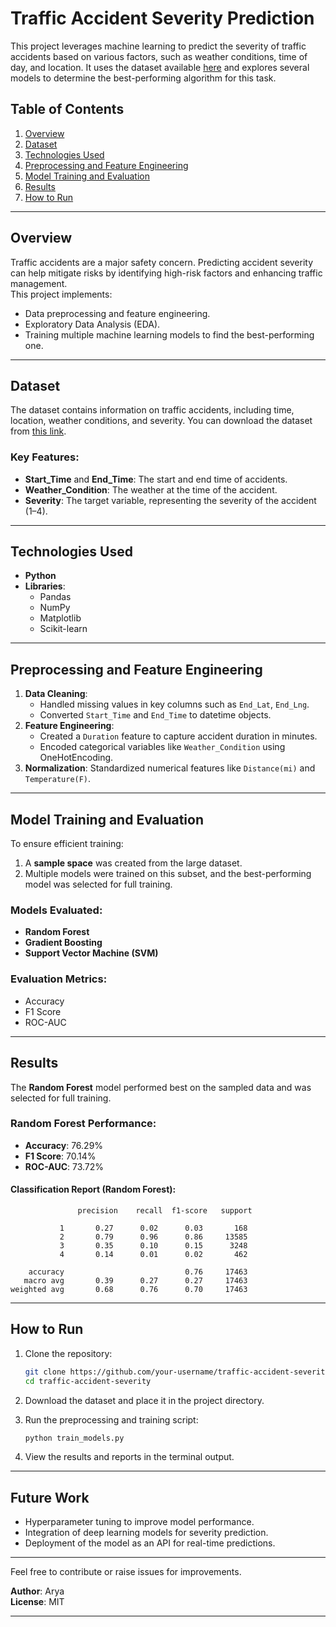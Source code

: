

# Traffic Accident Severity Prediction  

This project leverages machine learning to predict the severity of traffic accidents based on various factors, such as weather conditions, time of day, and location. It uses the dataset available [here](https://drive.google.com/file/d/1edKrdWNOcgbAo2JtckX-PEyM0FdEq4EG/view) and explores several models to determine the best-performing algorithm for this task.  

## Table of Contents  
1. [Overview](#overview)  
2. [Dataset](#dataset)  
3. [Technologies Used](#technologies-used)  
4. [Preprocessing and Feature Engineering](#preprocessing-and-feature-engineering)  
5. [Model Training and Evaluation](#model-training-and-evaluation)  
6. [Results](#results)  
7. [How to Run](#how-to-run)  

---

## Overview  
Traffic accidents are a major safety concern. Predicting accident severity can help mitigate risks by identifying high-risk factors and enhancing traffic management.  
This project implements:  
- Data preprocessing and feature engineering.  
- Exploratory Data Analysis (EDA).  
- Training multiple machine learning models to find the best-performing one.  

---

## Dataset  
The dataset contains information on traffic accidents, including time, location, weather conditions, and severity. You can download the dataset from [this link](https://drive.google.com/file/d/1edKrdWNOcgbAo2JtckX-PEyM0FdEq4EG/view).  

### Key Features:  
- **Start_Time** and **End_Time**: The start and end time of accidents.  
- **Weather_Condition**: The weather at the time of the accident.  
- **Severity**: The target variable, representing the severity of the accident (1–4).  

---

## Technologies Used  
- **Python**  
- **Libraries**:  
  - Pandas  
  - NumPy  
  - Matplotlib  
  - Scikit-learn  

---

## Preprocessing and Feature Engineering  
1. **Data Cleaning**:  
   - Handled missing values in key columns such as `End_Lat`, `End_Lng`.  
   - Converted `Start_Time` and `End_Time` to datetime objects.  
2. **Feature Engineering**:  
   - Created a `Duration` feature to capture accident duration in minutes.  
   - Encoded categorical variables like `Weather_Condition` using OneHotEncoding.  
3. **Normalization**: Standardized numerical features like `Distance(mi)` and `Temperature(F)`.  

---

## Model Training and Evaluation  
To ensure efficient training:  
1. A **sample space** was created from the large dataset.  
2. Multiple models were trained on this subset, and the best-performing model was selected for full training.  

### Models Evaluated:  
- **Random Forest**  
- **Gradient Boosting**  
- **Support Vector Machine (SVM)**  

### Evaluation Metrics:  
- Accuracy  
- F1 Score  
- ROC-AUC  

---

## Results  
The **Random Forest** model performed best on the sampled data and was selected for full training.  

### Random Forest Performance:  
- **Accuracy**: 76.29%  
- **F1 Score**: 70.14%  
- **ROC-AUC**: 73.72%  

#### Classification Report (Random Forest):  
```
               precision    recall  f1-score   support

           1       0.27      0.02      0.03       168
           2       0.79      0.96      0.86     13585
           3       0.35      0.10      0.15      3248
           4       0.14      0.01      0.02       462

    accuracy                           0.76     17463
   macro avg       0.39      0.27      0.27     17463
weighted avg       0.68      0.76      0.70     17463
```  

---

## How to Run  

1. Clone the repository:  
   ```bash  
   git clone https://github.com/your-username/traffic-accident-severity.git  
   cd traffic-accident-severity  

2. Download the dataset and place it in the project directory.  

3. Run the preprocessing and training script:  
   ```bash  
   python train_models.py  
   ```  

4. View the results and reports in the terminal output.  

---

## Future Work  
- Hyperparameter tuning to improve model performance.  
- Integration of deep learning models for severity prediction.  
- Deployment of the model as an API for real-time predictions.  

---

Feel free to contribute or raise issues for improvements.  

**Author**: Arya  
**License**: MIT  

---  
